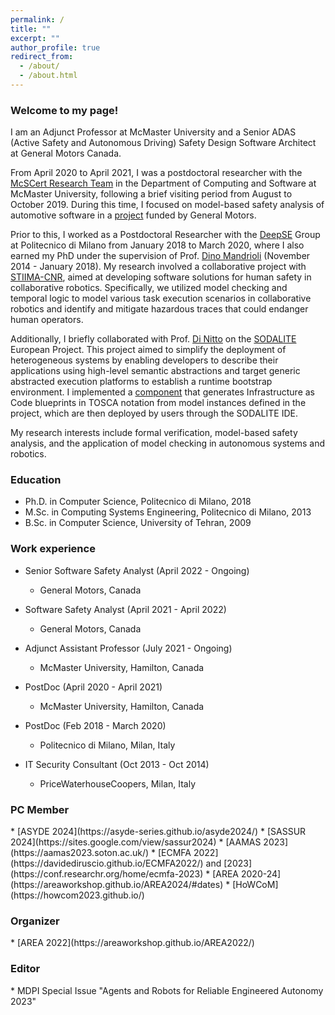 ```yaml
---
permalink: /
title: ""
excerpt: ""
author_profile: true
redirect_from:
  - /about/
  - /about.html
---
```


<h3>Welcome to my page!</h3>

I am an Adjunct Professor at McMaster University and a Senior ADAS (Active Safety and Autonomous Driving) Safety Design Software Architect at General Motors Canada.

From April 2020 to April 2021, I was a postdoctoral researcher with the [McSCert Research Team](https://www.mcscert.ca/) in the Department of Computing and Software at McMaster University, following a brief visiting period from August to October 2019. During this time, I focused on model-based safety analysis of automotive software in a [project](https://www.mcscert.ca/index.html%3Fp=1521.html) funded by General Motors.

Prior to this, I worked as a Postdoctoral Researcher with the [DeepSE](https://www.deepse.deib.polimi.it/) Group at Politecnico di Milano from January 2018 to March 2020, where I also earned my PhD under the supervision of Prof. [Dino Mandrioli](https://www4.ceda.polimi.it/manifesti/manifesti/controller/ricerche/RicercaPerDocentiPublic.do?evn_didattica=EVENTO&&aa=2019&k_cf=-1&k_corso_la=-1&ac_ins=0&lang=EN&tipoCorso=ALL_TIPO_CORSO&semestre=ALL_SEMESTRI&tipoInsegnamento=ALL_TIPO_INSEGNAMENTO&sede=ALL_SEDI&n_docente=dino&k_doc=231476&tab_ricerca=2) (November 2014 - January 2018). My research involved a collaborative project with [STIIMA-CNR](https://www.stiima.cnr.it/en/), aimed at developing software solutions for human safety in collaborative robotics. Specifically, we utilized model checking and temporal logic to model various task execution scenarios in collaborative robotics and identify and mitigate hazardous traces that could endanger human operators.

Additionally, I briefly collaborated with Prof. [Di Nitto](https://dinitto.faculty.polimi.it/) on the [SODALITE](https://www.sodalite.eu/) European Project. This project aimed to simplify the deployment of heterogeneous systems by enabling developers to describe their applications using high-level semantic abstractions and target generic abstracted execution platforms to establish a runtime bootstrap environment. I implemented a [component](https://github.com/SODALITE-EU/iac-blueprint-builder) that generates Infrastructure as Code blueprints in TOSCA notation from model instances defined in the project, which are then deployed by users through the SODALITE IDE.

My research interests include formal verification, model-based safety analysis, and the application of model checking in autonomous systems and robotics.


<h3>Education</h3>

* Ph.D. in Computer Science, Politecnico di Milano, 2018
* M.Sc. in Computing Systems Engineering, Politecnico di Milano, 2013
* B.Sc. in Computer Science, University of Tehran, 2009

<h3>Work experience</h3>

* Senior Software Safety Analyst (April 2022 - Ongoing)         
  * General Motors, Canada

* Software Safety Analyst (April 2021 - April 2022)         
  * General Motors, Canada                                  

* Adjunct Assistant Professor (July 2021 - Ongoing)
  * McMaster University, Hamilton, Canada
  
* PostDoc (April 2020 - April 2021)
  * McMaster University, Hamilton, Canada

* PostDoc (Feb 2018 - March 2020)
  * Politecnico di Milano, Milan, Italy

* IT Security Consultant (Oct 2013 - Oct 2014)
  * PriceWaterhouseCoopers, Milan, Italy




<h3>PC Member</h3>
 * [ASYDE 2024](https://asyde-series.github.io/asyde2024/)
 * [SASSUR 2024](https://sites.google.com/view/sassur2024)
 * [AAMAS 2023](https://aamas2023.soton.ac.uk/)
 * [ECMFA 2022](https://davidediruscio.github.io/ECMFA2022/) and [2023](https://conf.researchr.org/home/ecmfa-2023)
 * [AREA 2020-24](https://areaworkshop.github.io/AREA2024/#dates)
 * [HoWCoM](https://howcom2023.github.io/)


<h3>Organizer</h3>
 * [AREA 2022](https://areaworkshop.github.io/AREA2022/)

<h3>Editor</h3> 
 * MDPI Special Issue "Agents and Robots for Reliable Engineered Autonomy 2023"



<!-- Global site tag (gtag.js) - Google Analytics -->
<script async src="https://www.googletagmanager.com/gtag/js?id=G-22E0C3YSYV"></script>
<script>
  window.dataLayer = window.dataLayer || [];
  function gtag(){dataLayer.push(arguments);}
  gtag('js', new Date());

  gtag('config', 'G-22E0C3YSYV');
</script>

